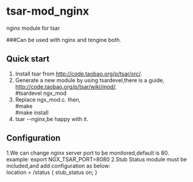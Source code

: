 tsar-mod_nginx
==============

nginx module for tsar

###Can be used with nginx and tengine both.

Quick start
-----------
1. Install tsar from http://code.taobao.org/p/tsar/src/.
2. Generate a new module by using tsardevel,there is a guide, http://code.taobao.org/p/tsar/wiki/mod/.
    <br/>
    #tsardevel ngx_mod
3. Replace ngx_mod.c.
    then,
    <br/>
    #make
    <br/>
    #make install
4. tsar --nginx,be happy with it.

Configuration
-------------
1.We can change nginx server port to be monitored,default is 80.
    <br/>
    example: export NGX_TSAR_PORT=8080
2.Stub Status module must be included,and add configuration as below:
    <br/>
    location =  /status {
             stub_status on;
    }
